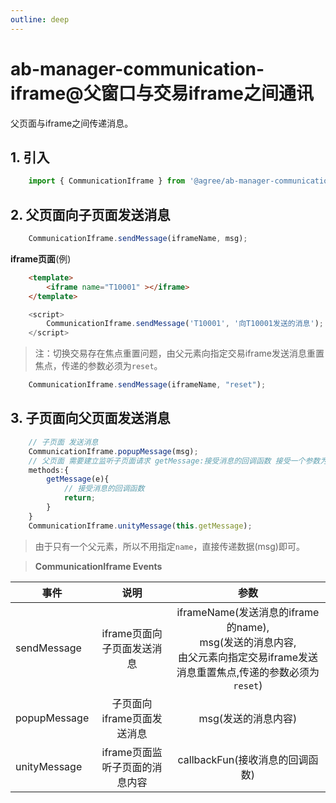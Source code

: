 ```yaml
---
outline: deep
---
```

# ab-manager-communication-iframe@父窗口与交易iframe之间通讯

父页面与iframe之间传递消息。

## 1. 引入
```js
    import { CommunicationIframe } from '@agree/ab-manager-communication-iframe'
```
## 2. 父页面向子页面发送消息
```js
    CommunicationIframe.sendMessage(iframeName, msg);
```
**iframe页面**(例)
```html
    <template>
        <iframe name="T10001" ></iframe>
    </template>
```
```js
    <script>
        CommunicationIframe.sendMessage('T10001', '向T10001发送的消息');
    </script>
```
> 注：切换交易存在焦点重置问题，由父元素向指定交易iframe发送消息重置焦点，传递的参数必须为`reset`。

```js
    CommunicationIframe.sendMessage(iframeName, "reset");
```

## 3. 子页面向父页面发送消息

```js
    // 子页面 发送消息
    CommunicationIframe.popupMessage(msg);
    // 父页面 需要建立监听子页面请求 getMessage:接受消息的回调函数 接受一个参数为子页面发送的消息内容msg
    methods:{
        getMessage(e){
            // 接受消息的回调函数
            return;
        }
    }
    CommunicationIframe.unityMessage(this.getMessage);
```
> 由于只有一个父元素，所以不用指定`name`，直接传递数据(msg)即可。

> **CommunicationIframe Events**

|事件|说明|参数|
|-----|:-----:|:-----:|
|sendMessage|iframe页面向子页面发送消息|iframeName(发送消息的iframe的name),<br>msg(发送的消息内容,<br>由父元素向指定交易iframe发送消息重置焦点,传递的参数必须为`reset`)|
|popupMessage|子页面向iframe页面发送消息|msg(发送的消息内容)|
|unityMessage|iframe页面监听子页面的消息内容|callbackFun(接收消息的回调函数)|
